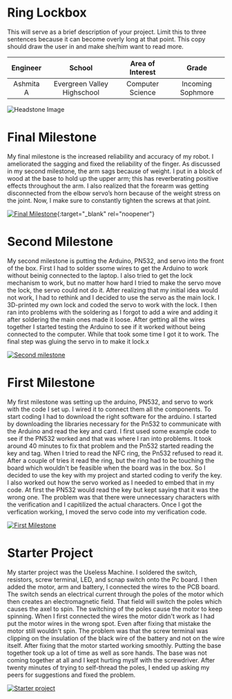 ﻿# Ring Lockbox
This will serve as a brief description of your project. Limit this to three sentences because it can become overly long at that point. This copy should draw the user in and make she/him want to read more.

| **Engineer** | **School** | **Area of Interest** | **Grade** |
|:--:|:--:|:--:|:--:|
| Ashmita A | Evergreen Valley Highschool | Computer Science | Incoming Sophmore

![Headstone Image](https://bluestampengineering.com/wp-content/uploads/2016/05/improve.jpg)
  
# Final Milestone
My final milestone is the increased reliability and accuracy of my robot. I ameliorated the sagging and fixed the reliability of the finger. As discussed in my second milestone, the arm sags because of weight. I put in a block of wood at the base to hold up the upper arm; this has reverberating positive effects throughout the arm. I also realized that the forearm was getting disconnected from the elbow servo’s horn because of the weight stress on the joint. Now, I make sure to constantly tighten the screws at that joint. 

[![Final Milestone](https://res.cloudinary.com/marcomontalbano/image/upload/v1612573869/video_to_markdown/images/youtube--F7M7imOVGug-c05b58ac6eb4c4700831b2b3070cd403.jpg )](https://www.youtube.com/watch?v=F7M7imOVGug&feature=emb_logo "Final Milestone"){:target="_blank" rel="noopener"}

# Second Milestone
My second milestone is putting the Arduino, PN532, and servo into the front of the box. First I had to solder ssome wires to get the Arduino to work without beinig connected to the laptop. I also tried to get the lock mechanism to work, but no matter how hard I tried to make the servo move the lock, the servo could not do it. After realizing that my initial idea would not work, I had to rethink and I decided to use the servo as the main lock. I 3D-printed my own lock and coded the servo to work with the lock. I then ran into problems with the soldering as I forgot to add a wire and adding it after soldering the main ones made it loose. After getting all the wires together I started testing the Arduino to see if it worked without being connected to the computer. While that took some time I got it to work. The final step was gluing the servo in to make it lock.x

[![Second milestone](https://res.cloudinary.com/marcomontalbano/image/upload/v1657380606/video_to_markdown/images/youtube--N2ovHtlDTGM-c05b58ac6eb4c4700831b2b3070cd403.jpg)](https://www.youtube.com/watch?v=N2ovHtlDTGM "Second milestone")

# First Milestone
My first milestone was setting up the arduino, PN532, and servo to work with the code I set up. I wired it to connect them all the components. To start coding I had to download the right software for the arduino. I started by downloading the libraries necessary for the Pn532 to communicate with the Arduino and read the key and card. I first used some example code to see if the PN532 worked and that was where I ran into problems. It took around 40 minutes to fix that problem and the Pn532 started reading the key and tag. When I tried to read the NFC ring, the Pn532 refused to read it. After a couple of tries it read the ring, but the ring had to be touching the board which wouldn't be feasible when the board was in the box. So I decided to use the key with my project and started coding to verify the key. I also worked out how the servo worked as I needed to embed that in my code. At first the PN532 would read the key but kept saying that it was the wrong one. The problem was that there were unnecessary characters with the verification and I capitilized the actual characters. Once I got the verfication working, I moved the servo code into my verification code.

[![First Milestone](https://res.cloudinary.com/marcomontalbano/image/upload/v1656872253/video_to_markdown/images/youtube--vi1xcE491zE-c05b58ac6eb4c4700831b2b3070cd403.jpg)](https://www.youtube.com/watch?v=vi1xcE491zE "First Milestone")

# Starter Project
My starter project was the Useless Machine. I soldered the switch, resistors, screw terminal, LED, and scnap switch onto the Pc board. I then added the motor, arm and battery, I connected the wires to the PCB board. The switch sends an electrical current through the poles of the motor which then creates an electromagnetic field. That field will switch the poles which causes the axel to spin. The switching of the poles cause the motor to keep spinning. When I first connected the wires the motor didn't work as I had put the motor wires in the wrong spot. Even after fixing that mistake the motor still wouldn't spin. The problem was that the screw terminal was clipping on the insulation of the black wire of the battery and not on the wire itself. After fixing that  the motor started working smoothly. Putting the base together took up a lot of time as well as sore hands. The base was not coming together at all and I kept hurting myslf with the screwdriver. After twenty minutes of trying to self-thread the poles, I ended up asking my peers for suggestions and fixed the problem.

[![Starter project](https://res.cloudinary.com/marcomontalbano/image/upload/v1656717746/video_to_markdown/images/youtube--ZKi1Vb6d4pY-c05b58ac6eb4c4700831b2b3070cd403.jpg)](https://www.youtube.com/watch?v=ZKi1Vb6d4pY "Starter project")
